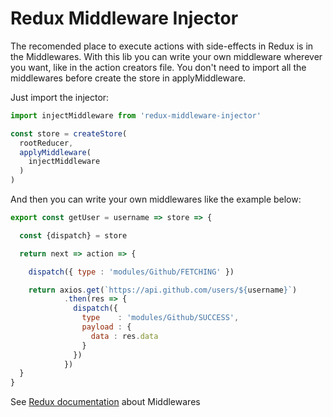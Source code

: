 # Redux Middleware Injector

The recomended place to execute actions with side-effects in Redux is in the Middlewares.
With this lib you can write your own middleware wherever you want, like in the action creators file.
You don't need to import all the middlewares before create the store in applyMiddleware.

Just import the injector:

```javascript
import injectMiddleware from 'redux-middleware-injector'

const store = createStore(
  rootReducer,
  applyMiddleware(
    injectMiddleware
  )
)
```
And then you can write your own middlewares like the example below:

```javascript
export const getUser = username => store => {

  const {dispatch} = store

  return next => action => {

    dispatch({ type : 'modules/Github/FETCHING' })

    return axios.get(`https://api.github.com/users/${username}`)
            .then(res => {
              dispatch({
                type    : 'modules/Github/SUCCESS',
                payload : {
                  data : res.data
                }
              })
            })
  }
}
```

See [Redux documentation](http://redux.js.org/docs/advanced/Middleware.html) about Middlewares
